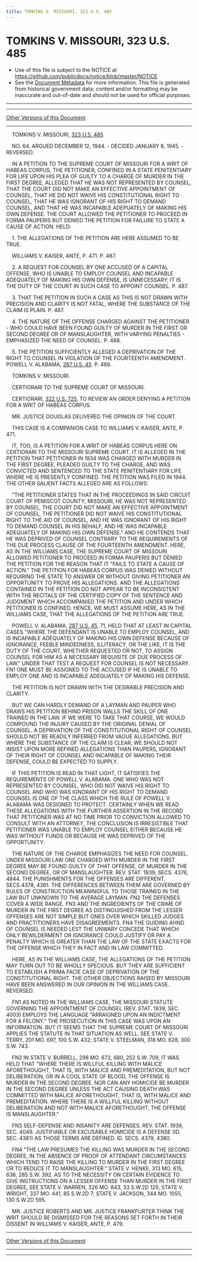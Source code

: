 ```yaml
---
title: TOMKINS V. MISSOURI, 323 U.S. 485
---
```


# TOMKINS V. MISSOURI, 323 U.S. 485

* Use of this file is subject to the NOTICE at https://github.com/publicdocs/notice/blob/master/NOTICE
* See the [Document Metadata](../../../index.md) for more information.
  This file is generated from historical government data; content and/or formatting may be inaccurate and out-of-date and should not be used for official purposes.

----------
----------

[Other Versions of this Document](https://publicdocs.github.io/go/links?ns=uslm-x&ref=%2Fus%2Fcourts%2Fscotus%2FusReporter%2F323%2F485)

----------

    TOMKINS V. MISSOURI, [323 U.S. 485][/us/courts/scotus/usReporter/323/485]

    NO. 64.  ARGUED DECEMBER 12, 1944.  - DECIDED JANUARY 8, 1945.  - REVERSED.

    IN A PETITION TO THE SUPREME COURT OF MISSOURI FOR A WRIT OF HABEAS CORPUS, THE PETITIONER, CONFINED IN A STATE PENITENTIARY FOR LIFE UPON HIS PLEA OF GUILTY TO A CHARGE OF MURDER IN THE FIRST DEGREE, ALLEGED THAT HE WAS NOT REPRESENTED BY COUNSEL, THAT THE COURT DID NOT MAKE AN EFFECTIVE APPOINTMENT OF COUNSEL, THAT HE DID NOT WAIVE HIS CONSTITUTIONAL RIGHT TO COUNSEL, THAT HE WAS IGNORANT OF HIS RIGHT TO DEMAND COUNSEL, AND THAT HE WAS INCAPABLE ADEPUATELY OF MAKING HIS OWN DEFENSE.  THE COURT ALLOWED THE PETITIONER TO PROCEED IN FORMA PAUPERIS BUT DENIED THE PETITION FOR FAILURE TO STATE A CAUSE OF ACTION.  HELD:

    1.  THE ALLEGATIONS OF THE PETITION ARE HERE ASSUMED TO BE TRUE.

    WILLIAMS V. KAISER, ANTE, P. 471.  P. 487.

    2.  A REQUEST FOR COUNSEL BY ONE ACCUSED OF A CAPITAL OFFENSE, WHO IS UNABLE TO EMPLOY COUNSEL AND INCAPABLE ADEQUATELY OF MAKING HIS OWN DEFENSE, IS UNNECESSARY; IT IS THE DUTY OF THE COURT IN SUCH CASE TO APPOINT COUNSEL.  P. 487.

    3.  THAT THE PETITION IN SUCH A CASE AS THIS IS NOT DRAWN WITH PRECISION AND CLARITY IS NOT FATAL, WHERE THE SUBSTANCE OF THE CLAIM IS PLAIN.  P. 487.

    4.  THE NATURE OF THE OFFENSE CHARGED AGAINST THE PETITIONER - WHO COULD HAVE BEEN FOUND GUILTY OF MURDER IN THE FIRST OR SECOND DEGREE OR OF MANSLAUGHTER, WITH VARYING PENALTIES - EMPHASIZED THE NEED OF COUNSEL.  P. 488.

    5.  THE PETITION SUFFICIENTLY ALLEGED A DEPRIVATION OF THE RIGHT TO COUNSEL IN VIOLATION OF THE FOURTEENTH AMENDMENT.  POWELL V. ALABAMA, [287 U.S. 45][/us/courts/scotus/usReporter/287/45].  P. 489.

    TOMKINS V. MISSOURI.

    CERTIORARI TO THE SUPREME COURT OF MISSOURI.

    CERTIORARI, [322 U.S. 725][/us/courts/scotus/usReporter/322/725], TO REVIEW AN ORDER DENYING A PETITION FOR A WRIT OF HABEAS CORPUS.

    MR. JUSTICE DOUGLAS DELIVERED THE OPINION OF THE COURT.

    THIS CASE IS A COMPANION CASE TO WILLIAMS V. KAISER, ANTE, P. 471.

    IT, TOO, IS A PETITION FOR A WRIT OF HABEAS CORPUS HERE ON CERTIORARI TO THE MISSOURI SUPREME COURT.  IT IS ALLEGED IN THE PETITION THAT PETITIONER IN 1934 WAS CHARGED WITH MURDER IN THE FIRST DEGREE, PLEADED GUILTY TO THE CHARGE, AND WAS CONVICTED AND SENTENCED TO THE STATE PENITENTIARY FOR LIFE WHERE HE IS PRESENTLY CONFINED.  THE PETITION WAS FILED IN 1944.  THE OTHER SALIENT FACTS ALLEGED ARE AS FOLLOWS:

    "THE PETITIONER STATES THAT IN THE PROCEEDINGS IN SAID CIRCUIT COURT OF PEMISCOT COUNTY, MISSOURI, HE WAS NOT REPRESENTED BY COUNSEL, THE COURT DID NOT MAKE AN EFFECTIVE APPOINTMENT OF COUNSEL, THE PETITIONER DID NOT WAIVE HIS CONSTITUTIONAL RIGHT TO THE AID OF COUNSEL, AND HE WAS IGNORANT OF HIS RIGHT TO DEMAND COUNSEL IN HIS BEHALF, AND HE WAS INCAPABLE ADEQUATELY OF MAKING HIS OWN DEFENSE."  AND HE CONTENDS THAT HE WAS DEPRIVED OF COUNSEL CONTRARY TO THE REQUIREMENTS OF THE DUE PROCESS CLAUSE OF THE FOURTEENTH AMENDMENT.  HERE, AS IN THE WILLIAMS CASE, THE SUPREME COURT OF MISSOURI ALLOWED PETITIONER TO PROCEED IN FORMA PAUPERIS BUT DENIED THE PETITION FOR THE REASON THAT IT "FAILS TO STATE A CAUSE OF ACTION."  THE PETITION FOR HABEAS CORPUS WAS DENIED WITHOUT REQUIRING THE STATE TO ANSWER OR WITHOUT GIVING PETITIONER AN OPPORTUNITY TO PROVE HIS ALLEGATIONS.  AND THE ALLEGATIONS CONTAINED IN THE PETITION DO NOT APPEAR TO BE INCONSISTENT WITH THE RECITALS OF THE CERTIFIED COPY OF THE SENTENCE AND JUDGMENT WHICH ACCOMPANIED THE PETITION AND UNDER WHICH PETITIONER IS CONFINED.  HENCE, WE MUST ASSUME HERE, AS IN THE WILLIAMS CASE, THAT THE ALLEGATIONS OF THE PETITION ARE TRUE.

    POWELL V. ALABAMA, [287 U.S. 45][/us/courts/scotus/usReporter/287/45], 71, HELD THAT AT LEAST IN CAPITAL CASES "WHERE THE DEFENDANT IS UNABLE TO EMPLOY COUNSEL, AND IS INCAPABLE ADEQUATELY OF MAKING HIS OWN DEFENSE BECAUSE OF IGNORANCE, FEEBLE MINDEDNESS, ILLITERACY, OR THE LIKE, IT IS THE DUTY OF THE COURT, WHETHER REQUESTED OR NOT, TO ASSIGN COUNSEL FOR HIM AS A NECESSARY REQUISITE OF DUE PROCESS OF LAW."  UNDER THAT TEST A REQUEST FOR COUNSEL IS NOT NECESSARY.  FN1  ONE MUST BE ASSIGNED TO THE ACCUSED IF HE IS UNABLE TO EMPLOY ONE AND IS INCAPABLE ADEQUATELY OF MAKING HIS DEFENSE.

    THE PETITION IS NOT DRAWN WITH THE DESIRABLE PRECISION AND CLARITY.

    BUT WE CAN HARDLY DEMAND OF A LAYMAN AND PAUPER WHO DRAWS HIS PETITION BEHIND PRISON WALLS THE SKILL OF ONE TRAINED IN THE LAW.  IF WE WERE TO TAKE THAT COURSE, WE WOULD COMPOUND THE INJURY CAUSED BY THE ORIGINAL DENIAL OF COUNSEL.  A DEPRIVATION OF THE CONSTITUTIONAL RIGHT OF COUNSEL SHOULD NOT BE READILY INFERRED FROM VAGUE ALLEGATIONS.  BUT WHERE THE SUBSTANCE OF THE CLAIM IS CLEAR, WE SHOULD NOT INSIST UPON MORE REFINED ALLEGATIONS THAN PAUPERS, IGNORANT OF THEIR RIGHT OF COUNSEL AND INCAPABLE OF MAKING THEIR DEFENSE, COULD BE EXPECTED TO SUPPLY.

    IF THIS PETITION IS READ IN THAT LIGHT, IT SATISFIES THE REQUIREMENTS OF POWELL V. ALABAMA.  ONE WHO WAS NOT REPRESENTED BY COUNSEL, WHO DID NOT WAIVE HIS RIGHT TO COUNSEL AND WHO WAS IGNORANT OF HIS RIGHT TO DEMAND COUNSEL IS ONE OF THE CLASS WHICH THE RULE OF POWELL V. ALABAMA WAS DESIGNED TO PROTECT.  CERTAINLY WHEN WE READ THESE ALLEGATIONS WITH THE FURTHER ASSERTION IN THE RECORD THAT PETITIONER WAS AT NO TIME PRIOR TO CONVICTION ALLOWED TO CONSULT WITH AN ATTORNEY, THE CONCLUSION IS IRRESISTIBLE THAT PETITIONER WAS UNABLE TO EMPLOY COUNSEL EITHER BECAUSE HE WAS WITHOUT FUNDS OR BECAUSE HE WAS DEPRIVED OF THE OPPORTUNITY.

    THE NATURE OF THE CHARGE EMPHASIZES THE NEED FOR COUNSEL.  UNDER MISSOURI LAW ONE CHARGED WITH MURDER IN THE FIRST DEGREE MAY BE FOUND GUILTY OF THAT OFFENSE, OF MURDER IN THE SECOND DEGREE, OR OF MANSLAUGHTER.  REV. STAT. 1939, SECS. 4376, 4844.  THE PUNISHMENTS FOR THE OFFENSES ARE DIFFERENT.  SECS.4378, 4391.  THE DIFFERENCES BETWEEN THEM ARE GOVERNED BY RULES OF CONSTRUCTION MEANINGFUL TO THOSE TRAINED IN THE LAW BUT UNKNOWN TO THE AVERAGE LAYMAN.  FN2  THE DEFENSES COVER A WIDE RANGE.  FN3  AND THE INGREDIENTS OF THE CRIME OF MURDER IN THE FIRST DEGREE AS DISTINGUISHED FROM THE LESSER OFFENSES ARE NOT SIMPLE BUT ONES OVER WHICH SKILLED JUDGES AND PRACTITIONERS HAVE DISAGREEMENTS.  FN4  THE GUIDING AHND OF COUNSEL IS NEEDED LEST THE UNWARY CONCEDE THAT WHICH ONLY BEWILDERMENT OR IGNORANCE COULD JUSTIFY OR PAY A PENALTY WHICH IS GREATER THAN THE LAW OF THE STATE EXACTS FOR THE OFFENSE WHICH THEY IN FACT AND IN LAW COMMITTED.

    HERE, AS IN THE WILLIAMS CASE, THE ALLEGATIONS OF THE PETITION MAY TURN OUT TO BE WHOLLY SPECIOUS.  BUT THEY ARE SUFFICIENT TO ESTABLISH A PRIMA FACIE CASE OF DEPRIVATION OF THE CONSTITUTIONAL RIGHT.  THE OTHER OBJECTIONS RAISED BY MISSOURI HAVE BEEN ANSWERED IN OUR OPINION IN THE WILLIAMS CASE.  REVERSED.

    FN1  AS NOTED IN THE WILLIAMS CASE, THE MISSOURI STATUTE GOVERNING THE APPOINTMENT OF COUNSEL (REV. STAT. 1939, SEC. 4003) EMPLOYS THE LANGUAGE "ARRAIGNED UPON AN INDICTMENT FOR A FELONY."  THE PROSECUTION IN THIS CASE WAS UPON AN INFORMATION.  BUT IT SEEMS THAT THE SUPREME COURT OF MISSOURI APPLIES THE STATUTE IN THAT SITUATION AS WELL.  SEE STATE V. TERRY, 201 MO. 697, 100 S.W. 432; STATE V. STEELMAN, 318 MO. 628, 300 S.W. 743.

    FN2  IN STATE V. BURRELL, 298 MO. 672, 680, 252 S.W. 709, IT WAS HELD THAT "WHERE THERE IS WILLFUL KILLING WITH MALICE AFORETHOUGHT, THAT IS, WITH MALICE AND PREMEDITATION, BUT NOT DELIBERATION, OR IN A COOL STATE OF BLOOD, THE OFFENSE IS MURDER IN THE SECOND DEGREE.  NOR CAN ANY HOMICIDE BE MURDER IN THE SECOND DEGREE UNLESS THE ACT CAUSING DEATH WAS COMMITTED WITH MALICE AFORETHOUGHT, THAT IS, WITH MALICE AND PREMEDITATION.  WHERE THERE IS A WILLFUL KILLING WITHOUT DELIBERATION AND NOT WITH MALICE AFORETHOUGHT, THE OFFENSE IS MANSLAUGHTER."

    FN3  SELF-DEFENSE AND INSANITY ARE DEFENSES.  REV. STAT. 1939, SEC. 4049.  JUSTIFIABLE OR EXCUSABLE HOMICIDE IS A DEFENSE (ID. SEC. 4381) AS THOSE TERMS ARE DEFINED.  ID. SECS. 4379, 4380.

    FN4  "THE LAW PRESUMES THE KILLING WAS MURDER IN THE SECOND DEGREE, IN THE ABSENCE OF PROOF OF ATTENDANT CIRCUMSTANCES WHICH TEND TO RAISE THE KILLING TO MURDER IN THE FIRST DEGREE OR TO REDUCE IT TO MANSLAUGHTER."  STATE V. HENKE, 313 MO. 615, 638, 285 S.W. 392.  AS TO THE NECESSITY ON CERTAIN EVIDENCE TO GIVE INSTRUCTIONS ON A LESSER OFFENSE THAN MURDER IN THE FIRST DEGREE, SEE STATE V. WARREN, 326 MO. 843, 33 S.W.2D 125; STATE V. WRIGHT, 337 MO. 441, 85 S.W.2D 7; STATE V. JACKSON, 344 MO. 1055, 130 S.W.2D 595.

    MR. JUSTICE ROBERTS AND MR. JUSTICE FRANKFURTER THINK THE WRIT SHOULD BE DISMISSED FOR THE REASONS SET FORTH IN THEIR DISSENT IN WILLIAMS V. KAISER, ANTE, P. 479.

----------

[Other Versions of this Document](https://publicdocs.github.io/go/links?ns=uslm-x&ref=%2Fus%2Fcourts%2Fscotus%2FusReporter%2F323%2F485)

----------
----------

[/us/courts/scotus/usReporter/323/485]: https://publicdocs.github.io/go/links?ns=uslm-x&ref=%2Fus%2Fcourts%2Fscotus%2FusReporter%2F323%2F485
[/us/courts/scotus/usReporter/287/45]: https://publicdocs.github.io/go/links?ns=uslm-x&ref=%2Fus%2Fcourts%2Fscotus%2FusReporter%2F287%2F45
[/us/courts/scotus/usReporter/322/725]: https://publicdocs.github.io/go/links?ns=uslm-x&ref=%2Fus%2Fcourts%2Fscotus%2FusReporter%2F322%2F725
[/us/courts/scotus/usReporter/287/45]: https://publicdocs.github.io/go/links?ns=uslm-x&ref=%2Fus%2Fcourts%2Fscotus%2FusReporter%2F287%2F45


